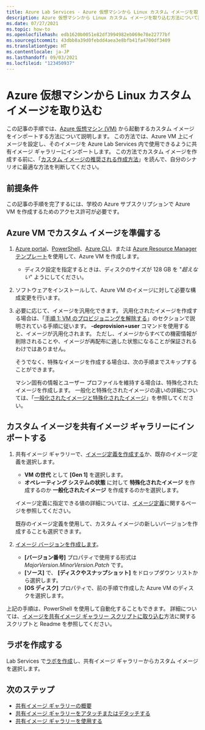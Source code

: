 ```yaml
---
title: Azure Lab Services - Azure 仮想マシンから Linux カスタム イメージを取り込む方法。
description: Azure 仮想マシンから Linux カスタム イメージを取り込む方法について説明します。
ms.date: 07/27/2021
ms.topic: how-to
ms.openlocfilehash: edb1620b0051e82df3994982eb069e78e22777bf
ms.sourcegitcommit: 43dbb8a39d0febdd4aea3e8bfb41fa4700df3409
ms.translationtype: HT
ms.contentlocale: ja-JP
ms.lasthandoff: 09/03/2021
ms.locfileid: "123450937"
---
```

# <a name="bring-a-linux-custom-image-from-an-azure-virtual-machine"></a>Azure 仮想マシンから Linux カスタム イメージを取り込む

この記事の手順では、[Azure 仮想マシン (VM)](https://azure.microsoft.com/services/virtual-machines/) から起動するカスタム イメージをインポートする方法について説明します。 この方法では、Azure VM 上にイメージを設定し、そのイメージを Azure Lab Services 内で使用できるように共有イメージ ギャラリーにインポートします。 この方法でカスタム イメージを作成する前に、「[カスタム イメージの推奨される作成方法](approaches-for-custom-image-creation.md)」を読んで、自分のシナリオに最適な方法を判断してください。

## <a name="prerequisites"></a>前提条件

この記事の手順を完了するには、学校の Azure サブスクリプションで Azure VM を作成するためのアクセス許可が必要です。

## <a name="prepare-a-custom-image-on-an-azure-vm"></a>Azure VM でカスタム イメージを準備する

1. [Azure portal](../virtual-machines/windows/quick-create-portal.md)、[PowerShell](../virtual-machines/windows/quick-create-powershell.md)、[Azure CLI](../virtual-machines/windows/quick-create-cli.md)、または [Azure Resource Manager テンプレート](../virtual-machines/windows/quick-create-template.md)を使用して、Azure VM を作成します。
    
    - ディスク設定を指定するときは、ディスクのサイズが 128 GB を "*超えない*" ようにしてください。
    
1. ソフトウェアをインストールして、Azure VM のイメージに対して必要な構成変更を行います。

1. 必要に応じて、イメージを汎用化できます。 汎用化されたイメージを作成する場合は、「[手順 1: VM のプロビジョニングを解除する](../virtual-machines/linux/capture-image.md#step-1-deprovision-the-vm)」のセクションで説明されている手順に従います。 **-deprovision+user** コマンドを使用すると、イメージが汎用化されます。 ただし、イメージからすべての機密情報が削除されることや、イメージが再配布に適した状態になることが保証されるわけではありません。

    そうでなく、特殊なイメージを作成する場合は、次の手順までスキップすることができます。

    マシン固有の情報とユーザー プロファイルを維持する場合は、特殊化されたイメージを作成します。 一般化と特殊化されたイメージの違いの詳細については、「[一般化されたイメージと特殊化されたイメージ](../virtual-machines/shared-image-galleries.md#generalized-and-specialized-images)」を参照してください。

## <a name="import-the-custom-image-into-a-shared-image-gallery"></a>カスタム イメージを共有イメージ ギャラリーにインポートする

1. 共有イメージ ギャラリーで、[イメージ定義を作成する](../virtual-machines/image-version.md)か、既存のイメージ定義を選択します。
     - **VM の世代** として **[Gen 1]** を選択します。
     - **オペレーティング システムの状態** に対して **特殊化されたイメージ** を作成するのか **一般化されたイメージ** を作成するのかを選択します。

    イメージ定義に指定できる値の詳細については、[イメージ定義](../virtual-machines/shared-image-galleries.md#image-definitions)に関するページを参照してください。 
    
    既存のイメージ定義を使用して、カスタム イメージの新しいバージョンを作成することも選択できます。
    
1. [イメージ バージョンを作成します](../virtual-machines/image-version.md)。
    - **[バージョン番号]** プロパティで使用する形式は *MajorVersion.MinorVersion.Patch* です。 
    - **[ソース]** で、 **[ディスクやスナップショット]** をドロップダウン リストから選択します。
    - **[OS ディスク]** プロパティで、前の手順で作成した Azure VM のディスクを選択します。

上記の手順は、PowerShell を使用して自動化することもできます。 詳細については、[イメージを共有イメージ ギャラリー スクリプトに取り込む](https://github.com/Azure/azure-devtestlab/tree/master/samples/ClassroomLabs/Scripts/BringImageToSharedImageGallery/)方法に関するスクリプトと Readme を参照してください。

## <a name="create-a-lab"></a>ラボを作成する

Lab Services で[ラボを作成](tutorial-setup-classroom-lab.md)し、共有イメージ ギャラリーからカスタム イメージを選択します。

## <a name="next-steps"></a>次のステップ

* [共有イメージ ギャラリーの概要](../virtual-machines/shared-image-galleries.md)
* [共有イメージ ギャラリーをアタッチまたはデタッチする](how-to-attach-detach-shared-image-gallery.md)
* [共有イメージ ギャラリーを使用する](how-to-use-shared-image-gallery.md)